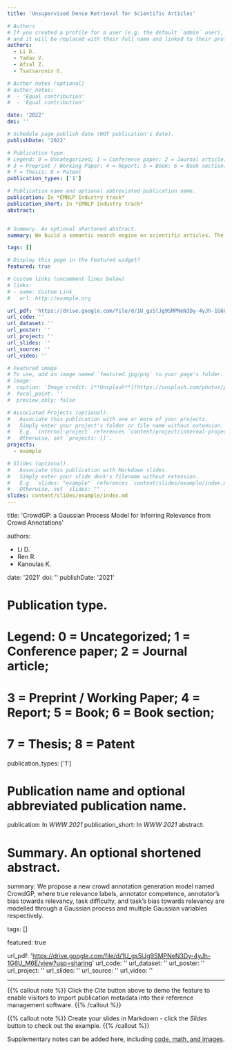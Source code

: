 ```yaml
---
title: 'Unsupervised Dense Retrieval for Scientific Articles'

# Authors
# If you created a profile for a user (e.g. the default `admin` user), write the username (folder name) here
# and it will be replaced with their full name and linked to their profile.
authors:
  - Li D.
  - Yadav V.
  - Afzal Z.
  - Tsatsaronis G.

# Author notes (optional)
# author_notes:
#  - 'Equal contribution'
#  - 'Equal contribution'

date: '2022'
doi: ''

# Schedule page publish date (NOT publication's date).
publishDate: '2022'

# Publication type.
# Legend: 0 = Uncategorized; 1 = Conference paper; 2 = Journal article;
# 3 = Preprint / Working Paper; 4 = Report; 5 = Book; 6 = Book section;
# 7 = Thesis; 8 = Patent
publication_types: ['1']

# Publication name and optional abbreviated publication name.
publication: In *EMNLP Industry track*
publication_short: In *EMNLP Industry track*
abstract: 


# Summary. An optional shortened abstract.
summary: We build a semantic search engine on scientific articles. The major challenge is that there is no labeled data for training and testing. We apply a state-of-the-art unsupervised dense retrieval model called Generative Pseudo Labeling that generates high-quality pseudo training labels.

tags: []

# Display this page in the Featured widget?
featured: true

# Custom links (uncomment lines below)
# links:
# - name: Custom Link
#   url: http://example.org

url_pdf: 'https://drive.google.com/file/d/1U_gs5lJg9SMPNeN3Dy-4yJh-1G6U_M6E/view?usp=sharing'
url_code: ''
url_dataset: ''
url_poster: ''
url_project: ''
url_slides: ''
url_source: ''
url_video: ''

# Featured image
# To use, add an image named `featured.jpg/png` to your page's folder.
# image:
#  caption: 'Image credit: [**Unsplash**](https://unsplash.com/photos/pLCdAaMFLTE)'
#  focal_point: ''
#  preview_only: false

# Associated Projects (optional).
#   Associate this publication with one or more of your projects.
#   Simply enter your project's folder or file name without extension.
#   E.g. `internal-project` references `content/project/internal-project/index.md`.
#   Otherwise, set `projects: []`.
projects:
  - example

# Slides (optional).
#   Associate this publication with Markdown slides.
#   Simply enter your slide deck's filename without extension.
#   E.g. `slides: "example"` references `content/slides/example/index.md`.
#   Otherwise, set `slides: ""`.
slides: content/slides/example/index.md
---
```

title: 'CrowdGP: a Gaussian Process Model for Inferring Relevance from Crowd Annotations'

authors:
  - Li D.
  - Ren R.
  - Kanoulas K.

date: '2021'
doi: ''
publishDate: '2021'

# Publication type.
# Legend: 0 = Uncategorized; 1 = Conference paper; 2 = Journal article;
# 3 = Preprint / Working Paper; 4 = Report; 5 = Book; 6 = Book section;
# 7 = Thesis; 8 = Patent
publication_types: ['1']

# Publication name and optional abbreviated publication name.
publication: In *WWW 2021*
publication_short: In *WWW 2021*
abstract: 


# Summary. An optional shortened abstract.
summary: We propose a new crowd annotation generation model named CrowdGP, where true relevance labels, annotator competence, annotator’s bias towards relevancy, task difficulty, and task’s bias towards relevancy are modelled through a Gaussian process and multiple Gaussian variables respectively. 

tags: []

featured: true

url_pdf: 'https://drive.google.com/file/d/1U_gs5lJg9SMPNeN3Dy-4yJh-1G6U_M6E/view?usp=sharing'
url_code: ''
url_dataset: ''
url_poster: ''
url_project: ''
url_slides: ''
url_source: ''
url_video: ''

---

{{% callout note %}}
Click the _Cite_ button above to demo the feature to enable visitors to import publication metadata into their reference management software.
{{% /callout %}}

{{% callout note %}}
Create your slides in Markdown - click the _Slides_ button to check out the example.
{{% /callout %}}

Supplementary notes can be added here, including [code, math, and images](https://wowchemy.com/docs/writing-markdown-latex/).
